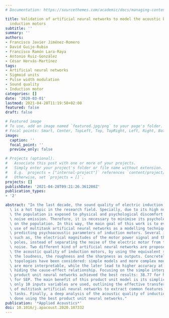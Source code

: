 ```yaml
---
# Documentation: https://sourcethemes.com/academic/docs/managing-content/

title: Validation of artificial neural networks to model the acoustic behaviour of
  induction motors
subtitle: ''
summary: ''
authors:
- Francisco Javier Jiménez-Romero
- David Guijo-Rubio
- Francisco Ramón Lara-Raya
- Antonio Ruiz-González
- César Hervás-Martínez
tags:
- Artificial neural networks
- Sigmoid units
- Pulse width modulation
- Sound quality
- Induction motor
categories: []
date: '2020-03-01'
lastmod: 2021-04-28T11:19:50+02:00
featured: false
draft: false

# Featured image
# To use, add an image named `featured.jpg/png` to your page's folder.
# Focal points: Smart, Center, TopLeft, Top, TopRight, Left, Right, BottomLeft, Bottom, BottomRight.
image:
  caption: ''
  focal_point: ''
  preview_only: false

# Projects (optional).
#   Associate this post with one or more of your projects.
#   Simply enter your project's folder or file name without extension.
#   E.g. `projects = ["internal-project"]` references `content/project/deep-learning/index.md`.
#   Otherwise, set `projects = []`.
projects: []
publishDate: '2021-04-28T09:21:26.361200Z'
publication_types: 
- '2'

abstract: "In the last decade, the sound quality of electric induction motors\
  \ is a hot topic in the research field. Specially, due to its high number of applications,\
  \ the population is exposed to physical and psychological discomfort caused by the\
  \ noise emission. Therefore, it is necessary to minimise its psychological impact\
  \ on the population. In this way, the main goal of this work is to evaluate the\
  \ use of multitask artificial neural networks as a modelling technique for simultaneously\
  \ predicting psychoacoustic parameters of induction motors. Several inputs are used,\
  \ such as, the electrical magnitudes of the motor power signal and the number of\
  \ poles, instead of separating the noise of the electric motor from the environmental\
  \ noise. Two different kind of artificial neural networks are proposed to evaluate\
  \ the acoustic quality of induction motors, by using the equivalent sound pressure,\
  \ the loudness, the roughness and the sharpness as outputs. Concretely, two different\
  \ topologies have been considered: simple models and more complex models. The former\
  \ are more interpretable, while the later lead to higher accuracy at the cost of\
  \ hiding the cause-effect relationship. Focusing on the simple interpretable models,\
  \ product unit neural networks achieved the best results: 38.77 for MSE and 13.11\
  \ for SEP. The main benefit of this product unit model is its simplicity, since\
  \ only 10 inputs variables are used, outlining the effective transfer mechanism\
  \ of multitask artificial neural networks to extract common features of multiple\
  \ tasks. Finally, a deep analysis of the acoustic quality of induction motors in\
  \ done using the best product unit neural networks."
publication: '*Applied Acoustics*'
doi: 10.1016/j.apacoust.2020.107332
---
```

